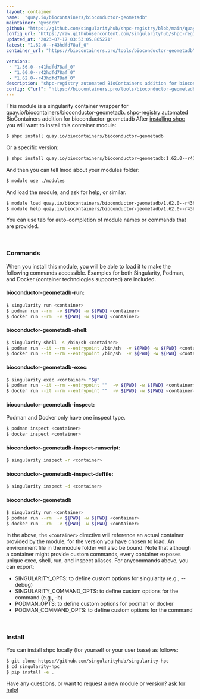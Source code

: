 ```yaml
---
layout: container
name:  "quay.io/biocontainers/bioconductor-geometadb"
maintainer: "@vsoch"
github: "https://github.com/singularityhub/shpc-registry/blob/main/quay.io/biocontainers/bioconductor-geometadb/container.yaml"
config_url: "https://raw.githubusercontent.com/singularityhub/shpc-registry/main/quay.io/biocontainers/bioconductor-geometadb/container.yaml"
updated_at: "2023-07-17 03:53:05.865271"
latest: "1.62.0--r43hdfd78af_0"
container_url: "https://biocontainers.pro/tools/bioconductor-geometadb"

versions:
 - "1.56.0--r41hdfd78af_0"
 - "1.60.0--r42hdfd78af_0"
 - "1.62.0--r43hdfd78af_0"
description: "shpc-registry automated BioContainers addition for bioconductor-geometadb"
config: {"url": "https://biocontainers.pro/tools/bioconductor-geometadb", "maintainer": "@vsoch", "description": "shpc-registry automated BioContainers addition for bioconductor-geometadb", "latest": {"1.62.0--r43hdfd78af_0": "sha256:ea3051d161514c49ae196b44482850e74d53ef09c5c24ede888e82c075508ecb"}, "tags": {"1.56.0--r41hdfd78af_0": "sha256:bd0b8aad6570684116d2355d794e3396a46779638aa6351247ca4c4285fc56fd", "1.60.0--r42hdfd78af_0": "sha256:d06993b580587f7f03a0fc344c6db957cac91a069c65e7da49c5fc28a5e4bca0", "1.62.0--r43hdfd78af_0": "sha256:ea3051d161514c49ae196b44482850e74d53ef09c5c24ede888e82c075508ecb"}, "docker": "quay.io/biocontainers/bioconductor-geometadb"}
---
```


This module is a singularity container wrapper for quay.io/biocontainers/bioconductor-geometadb.
shpc-registry automated BioContainers addition for bioconductor-geometadb
After [installing shpc](#install) you will want to install this container module:


```bash
$ shpc install quay.io/biocontainers/bioconductor-geometadb
```

Or a specific version:

```bash
$ shpc install quay.io/biocontainers/bioconductor-geometadb:1.62.0--r43hdfd78af_0
```

And then you can tell lmod about your modules folder:

```bash
$ module use ./modules
```

And load the module, and ask for help, or similar.

```bash
$ module load quay.io/biocontainers/bioconductor-geometadb/1.62.0--r43hdfd78af_0
$ module help quay.io/biocontainers/bioconductor-geometadb/1.62.0--r43hdfd78af_0
```

You can use tab for auto-completion of module names or commands that are provided.

<br>

### Commands

When you install this module, you will be able to load it to make the following commands accessible.
Examples for both Singularity, Podman, and Docker (container technologies supported) are included.

#### bioconductor-geometadb-run:

```bash
$ singularity run <container>
$ podman run --rm  -v ${PWD} -w ${PWD} <container>
$ docker run --rm  -v ${PWD} -w ${PWD} <container>
```

#### bioconductor-geometadb-shell:

```bash
$ singularity shell -s /bin/sh <container>
$ podman run --it --rm --entrypoint /bin/sh  -v ${PWD} -w ${PWD} <container>
$ docker run --it --rm --entrypoint /bin/sh  -v ${PWD} -w ${PWD} <container>
```

#### bioconductor-geometadb-exec:

```bash
$ singularity exec <container> "$@"
$ podman run --it --rm --entrypoint ""  -v ${PWD} -w ${PWD} <container> "$@"
$ docker run --it --rm --entrypoint ""  -v ${PWD} -w ${PWD} <container> "$@"
```

#### bioconductor-geometadb-inspect:

Podman and Docker only have one inspect type.

```bash
$ podman inspect <container>
$ docker inspect <container>
```

#### bioconductor-geometadb-inspect-runscript:

```bash
$ singularity inspect -r <container>
```

#### bioconductor-geometadb-inspect-deffile:

```bash
$ singularity inspect -d <container>
```



#### bioconductor-geometadb

```bash
$ singularity run <container>
$ podman run --rm  -v ${PWD} -w ${PWD} <container>
$ docker run --rm  -v ${PWD} -w ${PWD} <container>
```


In the above, the `<container>` directive will reference an actual container provided
by the module, for the version you have chosen to load. An environment file in the
module folder will also be bound. Note that although a container
might provide custom commands, every container exposes unique exec, shell, run, and
inspect aliases. For anycommands above, you can export:

 - SINGULARITY_OPTS: to define custom options for singularity (e.g., --debug)
 - SINGULARITY_COMMAND_OPTS: to define custom options for the command (e.g., -b)
 - PODMAN_OPTS: to define custom options for podman or docker
 - PODMAN_COMMAND_OPTS: to define custom options for the command

<br>

### Install

You can install shpc locally (for yourself or your user base) as follows:

```bash
$ git clone https://github.com/singularityhub/singularity-hpc
$ cd singularity-hpc
$ pip install -e .
```

Have any questions, or want to request a new module or version? [ask for help!](https://github.com/singularityhub/singularity-hpc/issues)